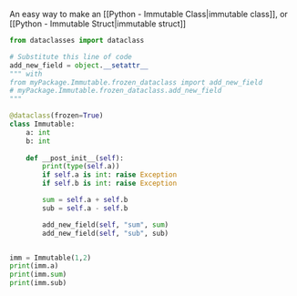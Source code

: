 An easy way to make an [[Python - Immutable Class|immutable class]], or [[Python - Immutable Struct|immutable struct]]

```python
from dataclasses import dataclass

# Substitute this line of code 
add_new_field = object.__setattr__
""" with
from myPackage.Immutable.frozen_dataclass import add_new_field
# myPackage.Immutable.frozen_dataclass.add_new_field
"""

@dataclass(frozen=True)
class Immutable:
	a: int
	b: int
	
	def __post_init__(self):
		print(type(self.a))
		if self.a is int: raise Exception
		if self.b is int: raise Exception

		sum = self.a + self.b
		sub = self.a - self.b

		add_new_field(self, "sum", sum)
		add_new_field(self, "sub", sub)


imm = Immutable(1,2)
print(imm.a)
print(imm.sum)
print(imm.sub)
```